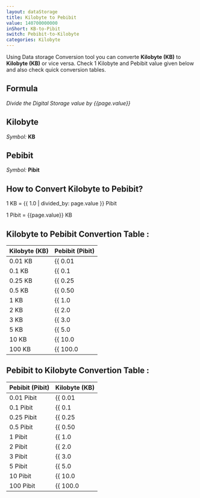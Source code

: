 ```yaml
---
layout: dataStorage
title: Kilobyte to Pebibit
value: 140700000000
inShort: KB-to-Pibit
switch: Pebibit-to-Kilobyte
categories: Kilobyte
---
```


Using Data storage Conversion tool you can converte **Kilobyte (KB)** to **Kilobyte (KB)** or vice versa. Check 1 Kilobyte and Pebibit value given below and also check quick conversion tables.

## Formula
*Divide the Digital Storage value by {{page.value}}*

## Kilobyte
*Symbol:* **KB**

## Pebibit
*Symbol:* **Pibit**

## How to Convert Kilobyte to Pebibit?

1 KB = {{ 1.0 | divided_by: page.value }} Pibit

1 Pibit = {{page.value}} KB


## Kilobyte to Pebibit Convertion Table :

| Kilobyte (KB) | Pebibit (Pibit) |
| ---- | ---- |
| 0.01 KB | {{ 0.01 | divided_by: page.value }} Pibit |
| 0.1 KB | {{ 0.1 | divided_by: page.value }} Pibit |
| 0.25 KB | {{ 0.25 | divided_by: page.value }} Pibit |
| 0.5 KB | {{ 0.50 | divided_by: page.value }} Pibit |
| 1 KB | {{ 1.0 | divided_by: page.value }} Pibit |
| 2 KB | {{ 2.0 | divided_by: page.value }} Pibit |
| 3 KB | {{ 3.0 | divided_by: page.value }} Pibit |
| 5 KB | {{ 5.0 | divided_by: page.value }} Pibit |
| 10 KB | {{ 10.0 | divided_by: page.value }} Pibit |
| 100 KB | {{ 100.0 | divided_by: page.value }} Pibit |

## Pebibit to Kilobyte Convertion Table :

| Pebibit (Pibit) | Kilobyte (KB) |
| ---- | ---- |
| 0.01 Pibit | {{ 0.01 | times: page.value }} KB |
| 0.1 Pibit | {{ 0.1 | times: page.value }} KB |
| 0.25 Pibit | {{ 0.25 | times: page.value }} KB |
| 0.5 Pibit | {{ 0.50 | times: page.value }} KB |
| 1 Pibit | {{ 1.0 | times: page.value }} KB |
| 2 Pibit | {{ 2.0 | times: page.value }} KB |
| 3 Pibit | {{ 3.0 | times: page.value }} KB |
| 5 Pibit | {{ 5.0 | times: page.value }} KB |
| 10 Pibit | {{ 10.0 | times: page.value }} KB |
| 100 Pibit | {{ 100.0 | times: page.value }} KB |


<script>
document.getElementById('selectInput')[4].selected = true
document.getElementById('selectOutput')[19].selected = true
</script>
